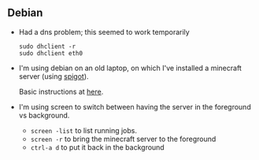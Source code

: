 ## Debian

- Had a dns problem; this seemed to work temporarily

  ```
  sudo dhclient -r
  sudo dhclient eth0
  ```

- I'm using debian on an old laptop, on which I've installed
  a minecraft server (using [spigot](https://www.spigotmc.org)).

  Basic instructions at [here](http://lemire.me/blog/2016/04/02/setting-up-a-robust-minecraft-server-on-a-raspberry-pi/).

- I'm using screen to switch between having the server in the
  foreground vs background.

  - `screen -list` to list running jobs.
  - `screen -r` to bring the minecraft server to the foreground
  - `ctrl-a d` to put it back in the background

